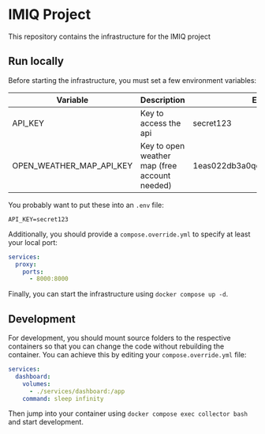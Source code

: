 # IMIQ Project

This repository contains the infrastructure for the IMIQ project

## Run locally

Before starting the infrastructure, you must set a few environment variables:

| Variable | Description           | Example   |
|----------|-----------------------|-----------|
| API_KEY  | Key to access the api | secret123 |
| OPEN_WEATHER_MAP_API_KEY  | Key to open weather map (free account needed) | 1eas022db3a0qcaaa0299afbbaf47741 |

You probably want to put these into an `.env` file:

```
API_KEY=secret123
```

Additionally, you should provide a `compose.override.yml` to specify at least your local port:

```yml
services:
  proxy:
    ports:
      - 8000:8000
```

Finally, you can start the infrastructure using `docker compose up -d`.

## Development

For development, you should mount source folders to the respective containers so that you can change the code without rebuilding the container.
You can achieve this by editing your `compose.override.yml` file:

```yml
services:
  dashboard:
    volumes:
      - ./services/dashboard:/app
    command: sleep infinity
```

Then jump into your container using `docker compose exec collector bash` and start development.
